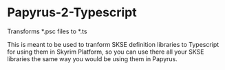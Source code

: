 # Papyrus-2-Typescript
Transforms *.psc files to *.ts

This is meant to be used to tranform SKSE definition libraries to Typescript for using them in Skyrim Platform, so you can use there all your SKSE libraries the same way you would be using them in Papyrus.
